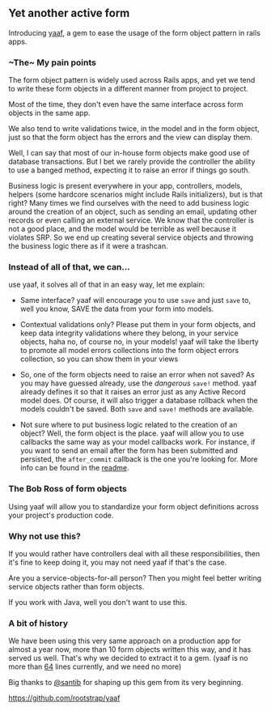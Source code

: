 ## Yet another active form

Introducing [yaaf](https://github.com/rootstrap/yaaf), a gem to ease the usage of the form object pattern in rails apps.

### ~The~ My pain points

The form object pattern is widely used across Rails apps,
and yet we tend to write these form objects in a different manner from project to project.

Most of the time, they don't even have the same interface across form objects in the same app.

We also tend to write validations twice, in the model and in the form object,
just so that the form object has the errors and the view can display them.

Well, I can say that most of our in-house form objects make good use of database transactions.
But I bet we rarely provide the controller the ability to use a banged method,
expecting it to raise an error if things go south.

Business logic is present everywhere in your app, controllers, models, helpers (some hardcore scenarios might
include Rails initializers), but is that right? Many times we find ourselves with the need to add business logic
around the creation of an object, such as sending an email, updating other records or even calling an external service.
We know that the controller is not a good place, and the model would be terrible as well because it violates SRP.
So we end up creating several service objects and throwing the business logic there as if it were a trashcan.

### Instead of all of that, we can...

use yaaf, it solves all of that in an easy way, let me explain:

- Same interface? yaaf will encourage you to use `save` and just `save` to, well you know,
SAVE the data from your form into models.

- Contextual validations only? Please put them in your form objects, and keep data integrity validations where they belong,
in your service objects, haha no, of course no, in your models!
yaaf will take the liberty to promote all model errors collections into the form object errors collection,
so you can show them in your views

- So, one of the form objects need to raise an error when not saved? As you may have guessed already,
use the _dangerous_ `save!` method.
yaaf already defines it so that it raises an error just as any Active Record model does.
Of course, it will also trigger a database rollback when the models couldn't be saved.
Both `save` and `save!` methods are available.

- Not sure where to put business logic related to the creation of an object? Well, the form object is the place.
yaaf will allow you to use callbacks the same way as your model callbacks work. For instance, if you want to send
an email after the form has been submitted and persisted, the `after_commit` callback is the one you're looking for.
More info can be found in the [readme](https://github.com/rootstrap/yaaf#callbacks).

### The Bob Ross of form objects

Using yaaf will allow you to standardize your form object definitions across your project's production code.

### Why not use this?

If you would rather have controllers deal with all these responsibilities, then it's fine to keep doing it,
you may not need yaaf if that's the case.

Are you a service-objects-for-all person?
Then you might feel better writing service objects rather than form objects.

If you work with Java, well you don't want to use this.

### A bit of history

We have been using this very same approach on a production app for almost a year now,
more than 10 form objects written this way,
and it has served us well.
That's why we decided to extract it to a gem.
(yaaf is no more than [64](https://github.com/rootstrap/yaaf/blob/master/lib/yaaf/form.rb#L64) lines currently,
and we need no more)

Big thanks to [@santib](http://github.com/santib) for shaping up this gem from its very beginning.

https://github.com/rootstrap/yaaf

